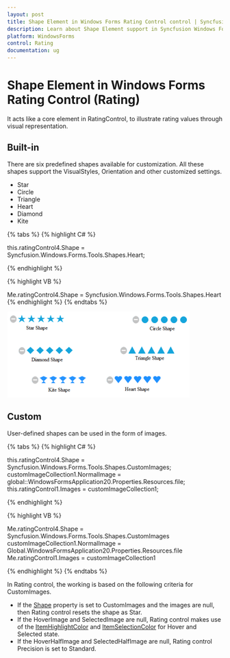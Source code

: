 ```yaml
---
layout: post
title: Shape Element in Windows Forms Rating Control control | Syncfusion
description: Learn about Shape Element support in Syncfusion Windows Forms Rating Control (Rating) control and more details.
platform: WindowsForms
control: Rating  
documentation: ug
---
```


# Shape Element in Windows Forms Rating Control (Rating)

It acts like a core element in RatingControl, to illustrate rating values through visual representation.

## Built-in

There are six predefined shapes available for customization. All these shapes support the VisualStyles, Orientation and other customized settings.

* Star
* Circle
* Triangle
* Heart
* Diamond
* Kite

{% tabs %}
{% highlight C# %}

this.ratingControl4.Shape = Syncfusion.Windows.Forms.Tools.Shapes.Heart;

{% endhighlight %}

{% highlight VB %}

Me.ratingControl4.Shape = Syncfusion.Windows.Forms.Tools.Shapes.Heart
{% endhighlight %}
{% endtabs %}

![Shapes](Shape-Element_images/Shape-Element_img1.png)

## Custom

User-defined shapes can be used in the form of images.

{% tabs %}
{% highlight C# %}

this.ratingControl4.Shape = Syncfusion.Windows.Forms.Tools.Shapes.CustomImages;
customImageCollection1.NormalImage = global::WindowsFormsApplication20.Properties.Resources.file;
this.ratingControl1.Images = customImageCollection1;

{% endhighlight %}

{% highlight VB %}

Me.ratingControl4.Shape = Syncfusion.Windows.Forms.Tools.Shapes.CustomImages
customImageCollection1.NormalImage = Global.WindowsFormsApplication20.Properties.Resources.file
Me.ratingControl1.Images = customImageCollection1

{% endhighlight %}
{% endtabs %}

In Rating control, the working is based on the following criteria for CustomImages.

* If the [Shape](https://help.syncfusion.com/cr/windowsforms/Syncfusion.Windows.Forms.Tools.RatingControl.html#Syncfusion_Windows_Forms_Tools_RatingControl_Shape) property is set to CustomImages and the images are null, then Rating control resets the shape as Star.
* If the HoverImage and SelectedImage are null, Rating control makes use of the [ItemHighlightColor](https://help.syncfusion.com/cr/windowsforms/Syncfusion.Windows.Forms.Tools.RatingControl.html#Syncfusion_Windows_Forms_Tools_RatingControl_ItemHighlightColor) and [ItemSelectionColor](https://help.syncfusion.com/cr/windowsforms/Syncfusion.Windows.Forms.Tools.RatingControl.html#Syncfusion_Windows_Forms_Tools_RatingControl_ItemSelectionColor) for Hover and Selected state.
* If the HoverHalfImage and SelectedHalfImage are null, Rating control Precision is set to Standard.
